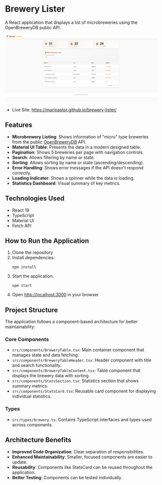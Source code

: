 # Brewery Lister

A React application that displays a list of microbreweries using the OpenBreweryDB public API.

![alt text](image.png)

- Live Site: https://maripastor.github.io/brewery-lister/

## Features

- **Microbrewery Listing**: Shows information of "micro" type breweries from the public [OpenBreweryDB](https://api.openbrewerydb.org/breweries) API.
- **Material UI Table**: Presents the data in a modern designed table.
- **Pagination**: Shows 5 breweries per page with navigation controls.
- **Search**: Allows filtering by name or state.
- **Sorting**: Allows sorting by name or state (ascending/descending).
- **Error Handling**: Shows error messages if the API doesn't respond correctly.
- **Loading Indicator**: Shows a spinner while the data is loading.
- **Statistics Dashboard**: Visual summary of key metrics.

## Technologies Used

- React 19
- TypeScript
- Material UI
- Fetch API

## How to Run the Application

1. Clone the repository
2. Install dependencies:
   ```
   npm install
   ```
3. Start the application:
   ```
   npm start
   ```
4. Open [http://localhost:3000](http://localhost:3000) in your browser

## Project Structure

The application follows a component-based architecture for better maintainability:

### Core Components

- `src/components/BreweryTable.tsx`: Main container component that manages state and data fetching.
- `src/components/BreweryTableHeader.tsx`: Header component with title and search functionality.
- `src/components/BreweryTableContent.tsx`: Table component that displays the brewery data with sorting.
- `src/components/StatsSection.tsx`: Statistics section that shows summary metrics.
- `src/components/StatsCard.tsx`: Reusable card component for displaying individual statistics.

### Types

- `src/types/brewery.ts`: Contains TypeScript interfaces and types used across components.

## Architecture Benefits

- **Improved Code Organization**: Clear separation of responsibilities.
- **Enhanced Maintainability**: Smaller, focused components are easier to update.
- **Reusability**: Components like StatsCard can be reused throughout the application.
- **Better Testing**: Components can be tested individually.

